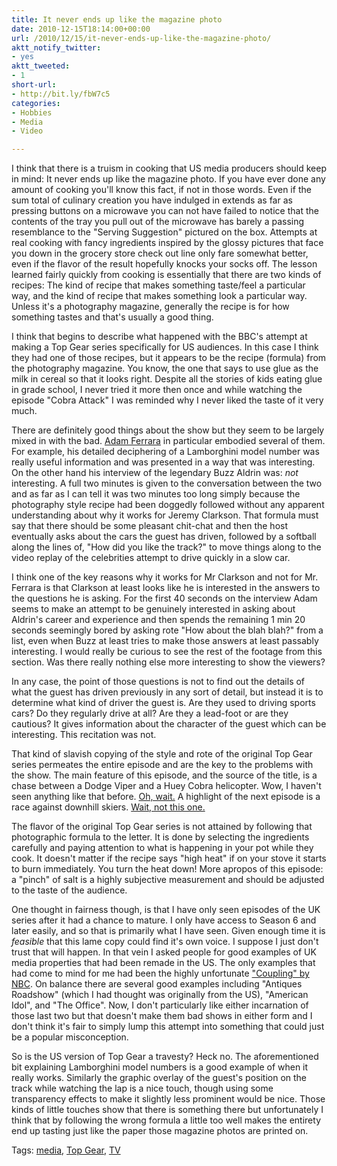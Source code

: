 ```yaml
---
title: It never ends up like the magazine photo
date: 2010-12-15T18:14:00+00:00
url: /2010/12/15/it-never-ends-up-like-the-magazine-photo/
aktt_notify_twitter:
- yes
aktt_tweeted:
- 1
short-url:
- http://bit.ly/fbW7c5
categories:
- Hobbies
- Media
- Video

---
```

<div class='microid-mailto+http:sha1:c39f1f74545462f2232be262218b78d78f34b465'>

I think that there is a truism in cooking that US media producers should keep in mind: It never ends up like the magazine photo. If you have ever done any amount of cooking you'll know this fact, if not in those words. Even if the sum total of culinary creation you have indulged in extends as far as pressing buttons on a microwave you can not have failed to notice that the contents of the tray you pull out of the microwave has barely a passing resemblance to the "Serving Suggestion" pictured on the box. Attempts at real cooking with fancy ingredients inspired by the glossy pictures that face you down in the grocery store check out line only fare somewhat better, even if the flavor of the result hopefully knocks your socks off. The lesson learned fairly quickly from cooking is essentially that there are two kinds of recipes: The kind of recipe that makes something taste/feel a particular way, and the kind of recipe that makes something look a particular way. Unless it's a photography magazine, generally the recipe is for how something tastes and that's usually a good thing.

I think that begins to describe what happened with the BBC's attempt at making a Top Gear series specifically for US audiences. In this case I think they had one of those recipes, but it appears to be the recipe (formula) from the photography magazine. You know, the one that says to use glue as the milk in cereal so that it looks right. Despite all the stories of kids eating glue in grade school, I never tried it more then once and while watching the episode "Cobra Attack" I was reminded why I never liked the taste of it very much.

There are definitely good things about the show but they seem to be largely mixed in with the bad. <a href="http://www.adamferrara.com/">Adam Ferrara</a> in particular embodied several of them. For example, his detailed deciphering of a Lamborghini model number was really useful information and was presented in a way that was interesting. On the other hand his interview of the legendary Buzz Aldrin was: <em>not</em> interesting. A full two minutes is given to the conversation between the two and as far as I can tell it was two minutes too long simply because the photography style recipe had been doggedly followed without any apparent understanding about why it works for Jeremy Clarkson. That formula must say that there should be some pleasant chit-chat and then the host eventually asks about the cars the guest has driven, followed by a softball along the lines of, "How did you like the track?" to move things along to the video replay of the celebrities attempt to drive quickly in a slow car.

I think one of the key reasons why it works for Mr Clarkson and not for Mr. Ferrara is that Clarkson at least looks like he is interested in the answers to the questions he is asking. For the first 40 seconds on the interview Adam seems to make an attempt to be genuinely interested in asking about Aldrin's career and experience and then spends the remaining 1 min 20 seconds seemingly bored by asking rote "How about the blah blah?" from a list, even when Buzz at least tries to make those answers at least passably interesting. I would really be curious to see the rest of the footage from this section. Was there really nothing else more interesting to show the viewers?

In any case, the point of those questions is not to find out the details of what the guest has driven previously in any sort of detail, but instead it is to determine what kind of driver the guest is. Are they used to driving sports cars? Do they regularly drive at all? Are they a lead-foot or are they cautious? It gives information about the character of the guest which can be interesting. This recitation was not.

That kind of slavish copying of the style and rote of the original Top Gear series permeates the entire episode and are the key to the problems with the show. The main feature of this episode, and the source of the title, is a chase between a Dodge Viper and a Huey Cobra helicopter. Wow, I haven't seen anything like that before. <a href="http://www.youtube.com/watch?v=hCC7LrHu7cw">Oh, wait.</a> A highlight of the next episode is a race against downhill skiers. <a href="http://www.youtube.com/watch?v=oaJlZFKYNrE">Wait, not this one.</a>

The flavor of the original Top Gear series is not attained by following that photographic formula to the letter. It is done by selecting the ingredients carefully and paying attention to what is happening in your pot while they cook. It doesn't matter if the recipe says "high heat" if on your stove it starts to burn immediately. You turn the heat down! More apropos of this episode: a "pinch" of salt is a highly subjective measurement and should be adjusted to the taste of the audience.

One thought in fairness though, is that I have only seen episodes of the UK series after it had a chance to mature. I only have access to Season 6 and later easily, and so that is primarily what I have seen. Given enough time it is <em>feasible</em> that this lame copy could find it's own voice. I suppose I just don't trust that will happen. In that vein I asked people for good examples of UK media properties that had been remade in the US. The only examples that had come to mind for me had been the highly unfortunate <a href="http://en.wikipedia.org/wiki/Coupling_(U.S._TV_series)">"Coupling" by NBC</a>. On balance there are several good examples including "Antiques Roadshow" (which I had thought was originally from the US), "American Idol", and "The Office". Now, I don't particularly like either incarnation of those last two but that doesn't make them bad shows in either form and I don't think it's fair to simply lump this attempt into something that could just be a popular misconception.

So is the US version of Top Gear a travesty? Heck no. The aforementioned bit explaining Lamborghini model numbers is a good example of when it really works. Similarly the graphic overlay of the guest's position on the track while watching the lap is a nice touch, though using some transparency effects to make it slightly less prominent would be nice. Those kinds of little touches show that there is something there but unfortunately I think that by following the wrong formula a little too well makes the entirety end up tasting just like the paper those magazine photos are printed on.

</div>

<div class="st-post-tags">
Tags: <a href="http://www.cavort.org/tag/media-2/" title="media" rel="tag">media</a>, <a href="http://www.cavort.org/tag/top-gear/" title="Top Gear" rel="tag">Top Gear</a>, <a href="http://www.cavort.org/tag/tv/" title="TV" rel="tag">TV</a><br />
</div>